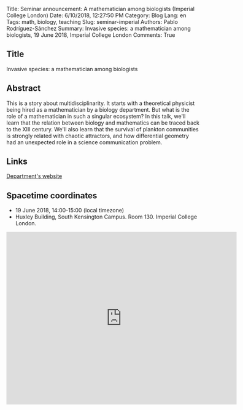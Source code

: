 Title: Seminar announcement: A mathematician among biologists (Imperial College London)
Date: 6/10/2018, 12:27:50 PM
Category: Blog
Lang: en
Tags: math, biology, teaching
Slug: seminar-imperial
Authors: Pablo Rodríguez-Sánchez
Summary: Invasive species: a mathematician among biologists, 19 June 2018, Imperial College London
Comments: True

## Title
Invasive species: a mathematician among biologists

##  Abstract
This is a story about multidisciplinarity. It starts with a theoretical physicist being hired as a mathematician by a biology department. But what is the role of a mathematician in such a singular ecosystem? In this talk, we'll learn that the relation between biology and mathematics can be traced back to the XIII century. We'll also learn that the survival of plankton communities is strongly related with chaotic attractors, and how differential geometry had an unexpected role in a science communication problem.

## Links
[Department's website](http://wwwf.imperial.ac.uk/~mrasmuss/DynamIC/index.php)

## Spacetime coordinates
* 19 June 2018, 14:00-15:00 (local timezone)
* Huxley Building, South Kensington Campus. Room 130. Imperial College London.

<iframe src="https://www.google.com/maps/embed?pb=!1m18!1m12!1m3!1d2483.8125522417527!2d-0.1791236342303548!3d51.49830722963361!2m3!1f0!2f0!3f0!3m2!1i1024!2i768!4f13.1!3m3!1m2!1s0x4876055c7df7c537%3A0x2541470e75df5fe0!2sHuxley+Building!5e0!3m2!1ses!2snl!4v1528627031939" width="600" height="450" frameborder="0" style="border:0" allowfullscreen></iframe>
